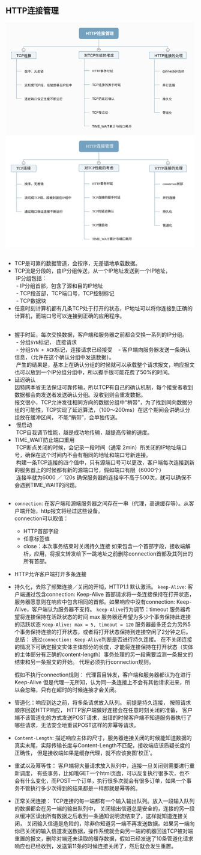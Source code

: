 ## HTTP连接管理
![](../images/HTTP连接管理.png)
![](../images/HTTP连接管理.svg)

## 
- TCP是可靠的数据管道，会按序，无差错地承载数据。
- TCP流是分段的，由IP分组传送，从一个IP地址发送到一个IP地址，   
  IP分组包括：   
  - IP分组首部，包含了源和目的IP地址   
  - TCP段首部，TCP端口号，TCP控制标记   
  - TCP数据块   
- 任意时刻计算机都有几条TCP处于打开的状态，IP地址可以将你连接到正确的计算机，而端口号可以连接到正确的应用程序。  
##   
- 握手时延，每次交换数据，客户端和服务器之前都会交换一系列的IP分组。   
  - 分组`SYN`标记， 连接请求   
  - 分组`SYN + ACK`标记，连接请求已经接受   
  - 客户端向服务器发送一条确认信息，（允许在这个确认分组中发送数据）。   
  产生的结果是，基本上在确认分组的时候就可以承载整个请求报文，响应报文也可以放到一个IP分组分组中，所以握手很可能花费了50%的时间。   
- 延迟确认   
 因特网本省无法保证可靠传输，所以TCP有自己的确认机制，每个接受者收到数据都会向发送者发送确认分组。没收到则会重发数据。   
 报文很小，TCP允许发往相同方向的数据分组中“稍带”，为了找到同向数据分组的可能性，TCP实现了延迟算法，（100～200ms）在这个期间会讲确认分组放在缓冲区间，  不能“捎带”，会单独传送。      
-  慢启动   
  TCP自我调节性能，越是成功地传输，越提高传输的速度。   
- TIME_WAIT防止端口重用   
  TCP断点关闭的时候，会记录一段时间（通常 2min）所关闭的IP地址端口号，确保在这个时间内不会有相同的地址和端口号新连接。   
  构建一条TCP连接的四个值中，只有源端口号可以更改，客户端每次连接到新的服务器上的时候都有新的源端口号，假如端口有限（6000个）      
  连接率就为6000 ／ 120s 确保服务器的连接率不高于500次，就可以确保不会遇到TIME_WAIT的问题。   
## 
-  `connection`: 在客户端和源端服务器之间存在一串（代理，高速缓存等）。从客户端开始，http报文将经过这些设备。   
    connection可以取值：   
    - HTTP首部字段   
    - 任意标签值   
    - close：本次事务结束时关闭持久连接
    如果包含一个首部字段，接收端解析，应用，将报文转发给下一跳地址之前删除connection首部及其列出的所有首部。  
-  HTTP允许客户端打开多条连接    
-  持久化，去除了频繁连接／关闭的开销，HTTP1.1 默认激活。
   `keep-Alive`: 客户端通过包含connection: Keep-Alive 首部请求将一条连接保持在打开状态，服务器愿意则在响应中包含相同的首部。如果响应中没有connection: Keep-Alive，客户端认为服务器不支持。
   `keep-Alive`行为调节：timeout 服务器希望将连接保持在活跃状态的时间
                        max 服务器还希望为多少个事务保持此连接的活跃状态
    `Keep-Alive: max = 5, timeout = 120` 服务器最多还会为另外5个事务保持连接的打开状态，或者将打开状态保持到连接空闲了2分钟之后。
    总结：
    通过`connection: Keep-Alive`判断是否进行持久连接。
    在不关闭连接的情况下可确定报文实体主体部分的长度，才能将连接保持在打开状态（实体的主体部分有正确的content-length）事务处理的另一段需要监测一条报文的结束和另一条报文的开始。
    代理必须执行connection规则。

    假如不执行connection规则：
    代理盲目转发，客户端和服务器都认为在进行Keep-Alive 但是代理一无所知，认为同一条连接上不会有其他请求进来，所以会忽略，只有在超时的时候连接才会关闭。
-   管道化：响应到达之前，将多条请求放入队列。
    前提是持久连接，
    按照请求顺序回送HTTP响应，
    HTTP客户端做好连接会在任意时刻关闭的准备，
    客户端不该管道化的方式发送POST请求，出错的时候客户端不知道服务器执行了哪些请求，无法安全地重试POST这样的非幂等请求。
-   `Content-Length`: 描述响应主体的尺寸，服务器连接关闭的时候能知道数据的真实末尾，实际传输长度与Content-Length不匹配，接收端应该质疑长度的正确性，      但是接收端如果是缓存代理，就不应该妄图‘校正’。
-    重试以及幂等性：
    客户端将大量请求放入队列中，连接一旦关闭则需要进行重新调度，
    有些事务，比如哦GET一个html页面，可以反复执行很多次，也不会有什么变化，而POST一个订单，执行很多次就会有很多订单，如果一个事务不管执行多少次得到的结果都是一样那就是幂等的。
-   正常关闭连接：
    TCP连接的每一端都有一个输入输出队列。放入一段输入队列的数据都会在另一端的输出队列中，
    关闭输出信道总是安全的，连接的另一段从缓冲区读出所有数据之后收到一条通知说明流结束了，这样就知道连接关闭，
    关闭输入信道是危险的，除非你知道另一端不再发送数据。如果另一端向你已关闭的输入信道发送数据，操作系统就会向另一端的机器回送TCP被对端重置的报文，删除对端还未读取的缓存数据，假如已经发送了10条管道化请求响应也已经收到，发送第11条的时候连接关闭了，然后就会发生重置。